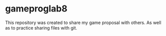 # gameproglab8
This repository was created to share my game proposal with others. As well as to practice sharing files with git. 